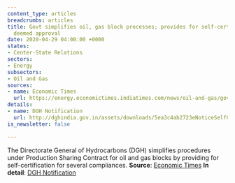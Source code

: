 ```yaml
---
content_type: articles
breadcrumbs: articles
title: Govt simplifies oil, gas block processes; provides for self-certification,
  deemed approval
date: 2020-04-29 04:00:00 +0000
states:
- Center-State Relations
sectors:
- Energy
subsectors:
- Oil and Gas
sources:
- name: Economic Times
  url: https://energy.economictimes.indiatimes.com/news/oil-and-gas/govt-simplifies-oil-gas-block-processes-provides-for-self-certification-deemed-approval/75398477
details:
- name: DGH Notification
  url: http://dghindia.gov.in/assets/downloads/5ea3c4ab2723eNoticeSelfCertification.pdf
is_newsletter: false

---
```

The Directorate General of Hydrocarbons (DGH) simplifies procedures under Production Sharing Contract for oil and gas blocks by providing for self-certification for several compliances. **Source**: [Economic Times](https://energy.economictimes.indiatimes.com/news/oil-and-gas/govt-simplifies-oil-gas-block-processes-provides-for-self-certification-deemed-approval/75398477) **In detail**: [DGH Notification](http://dghindia.gov.in/assets/downloads/5ea3c4ab2723eNoticeSelfCertification.pdf)
